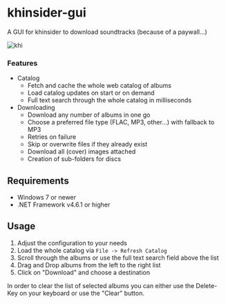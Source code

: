 
# khinsider-gui
A GUI for khinsider to download soundtracks (because of a paywall...)

![khi](https://user-images.githubusercontent.com/93412725/139516044-659e45c7-2606-4804-82cd-f13289b3b707.jpg)

### Features

 - Catalog
	 - Fetch and cache the whole web catalog of albums
	 - Load catalog updates on start or on demand
	 - Full text search through the whole catalog in milliseconds
 - Downloading
	 - Download any number of albums in one go
	 - Choose a preferred file type (FLAC, MP3, other...) with fallback to MP3
	 - Retries on failure
	 - Skip or overwrite files if they already exist
	 - Download all (cover) images attached
	 - Creation of sub-folders for discs

## Requirements
 - Windows 7 or newer
 - .NET Framework v4.6.1 or higher

## Usage

 1. Adjust the configuration to your needs
 2. Load the whole catalog via `File -> Refresh Catalog`
 3. Scroll through the albums or use the full text search field above the list
 4. Drag and Drop albums from the left to the right list
 5. Click on "Download" and choose a destination

In order to clear the list of selected albums you can either use the Delete-Key on your keyboard or use the "Clear" button.
